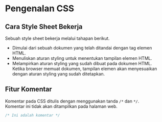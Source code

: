 # Pengenalan CSS

## Cara Style Sheet Bekerja
Sebuah style sheet bekerja melalui tahapan berikut.

- Dimulai dari sebuah dokumen yang telah ditandai dengan tag elemen HTML.
- Menuliskan aturan styling untuk menentukan tampilan elemen HTML.
- Melampirkan aturan styling yang sudah dibuat pada dokumen HTML. Ketika browser memuat dokumen, tampilan elemen akan menyesuaikan dengan aturan styling yang sudah ditetapkan.

## Fitur Komentar
Komentar pada CSS ditulis dengan menggunakan tanda `/*` dan `*/`. Komentar ini tidak akan ditampilkan pada halaman web.

```css
/* Ini adalah komentar */
```
